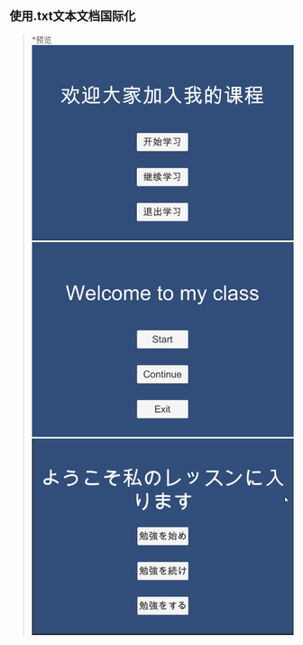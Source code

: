 ## 使用.txt文本文档国际化   
> *预览  
![](./Previews/1.png)   
![](./Previews/2.png)   
![](./Previews/3.png)   
